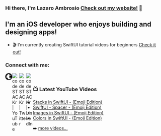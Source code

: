 ### Hi there, I'm Lazaro Ambrosio [Check out my website!][website] 👋


## I'm an iOS developer who enjoys building and designing apps!

- 🎬 I’m currently creating SwiftUI tutorial videos for beginners [Check it out!][Youtube]

### Connect with me:

[<img align="left" alt="codeSTACKr.com" width="22px" src="https://raw.githubusercontent.com/iconic/open-iconic/master/svg/globe.svg" />][website]
[<img align="left" alt="codeSTACKr | YouTube" width="22px" src="https://cdn.jsdelivr.net/npm/simple-icons@v3/icons/youtube.svg" />][youtube]
[<img align="left" alt="codeSTACKr | Twitter" width="22px" src="https://cdn.jsdelivr.net/npm/simple-icons@v3/icons/twitter.svg" />][twitter]
[<img align="left" alt="codeSTACKr | LinkedIn" width="22px" src="https://cdn.jsdelivr.net/npm/simple-icons@v3/icons/linkedin.svg" />][linkedin]

<br />


### 📺 Latest YouTube Videos

<!-- YOUTUBE:START -->
- [Stacks in SwiftUI - (Emoji Edition)](https://www.youtube.com/watch?v=qreq2mBGLBM)
- [SwiftUI - Spacer - (Emoji Edition)](https://www.youtube.com/watch?v=xjUoD5rtDSA)
- [Images in SwiftUI - (Emoji Edition)](https://www.youtube.com/watch?v=AhvWc3i4yHc)
- [Colors in SwiftUI - (Emoji Edition)](https://www.youtube.com/watch?v=xSrQ0pWx-fc)
<!-- YOUTUBE:END -->

➡️ [more videos...](https://www.youtube.com/channel/UCPkOWaKeB9YHvmXlNVz4-SA?view_as=subscriber)

</details>

[website]: https://lazaroambrosioo.com/
[twitter]: https://twitter.com/lazaro_ambrosio
[youtube]: https://www.youtube.com/channel/UCPkOWaKeB9YHvmXlNVz4-SA?view_as=subscriber
[linkedin]: https://www.linkedin.com/in/lazaroambrosio/

